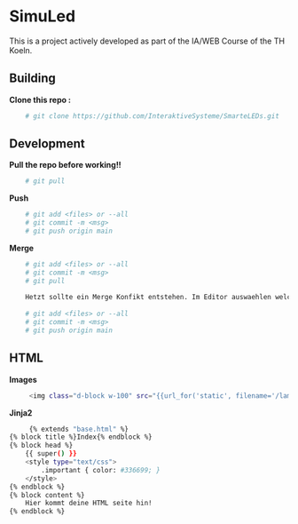 # SimuLed
This is a project actively developed as part of the IA/WEB Course of the TH Koeln. <br>


## Building

**Clone this repo :**
```bash
    # git clone https://github.com/InteraktiveSysteme/SmarteLEDs.git
```

## Development

**Pull the repo before working!!**
```bash
    # git pull
```
**Push**
```bash
    # git add <files> or --all
    # git commit -m <msg> 
    # git push origin main
```

**Merge**
```bash
    # git add <files> or --all
    # git commit -m <msg> 
    # git pull 
    
    Hetzt sollte ein Merge Konfikt entstehen. Im Editor auswaehlen welche Aenderungen behalten werden!
    
    # git add <files> or --all
    # git commit -m <msg> 
    # git push origin main
```
## HTML


**Images**

```bash
     <img class="d-block w-100" src="{{url_for('static', filename='/lamps/lampe.png')}}" alt="Placeholder">
```

**Jinja2**
```bash
     {% extends "base.html" %}
{% block title %}Index{% endblock %}
{% block head %}
    {{ super() }}
    <style type="text/css">
        .important { color: #336699; }
    </style>
{% endblock %}
{% block content %}
    Hier kommt deine HTML seite hin!
{% endblock %}
```
